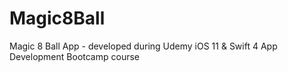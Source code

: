 # Magic8Ball
Magic 8 Ball App - developed during Udemy iOS 11 &amp; Swift 4 App Development Bootcamp course
